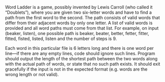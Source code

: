Word Ladder is a game, possibly invented by Lewis Carroll (who called it “Doublets”), where
you are given two six-letter words and have to find a path from the first word to the second. The
path consists of valid words that differ from their adjacent words by only one letter. A list of
valid words is provided and all word paths must come from that list. For example, on input
(beaker, listen), one possible path is beaker, beater, better, fetter, fitter, fitted, fisted, listed, listen
and the number of steps is 9.

Each word in this particular file is 6 letters long and there is
one word per line—if there are any empty lines, code should ignore such lines.
Program should output the length of the shortest path between the two words along with the
actual path of words, or state that no such path exists. It should exit gracefully if the input is not
in the expected format (e.g. words are the wrong length or not valid).
